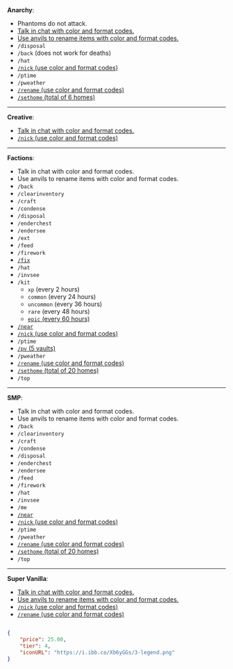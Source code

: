 **Anarchy**:
- Phantoms do not attack.
- <u>Talk in chat with color and format codes.</u>
- <u>Use anvils to rename items with color and format codes.</u>
- `/disposal`
- `/back` (does not work for deaths)
- `/hat`
- <u>`/nick` (use color and format codes)</u>
- `/ptime`
- `/pweather`
- <u>`/rename` (use color and format codes)</u>
- <u>`/sethome` (total of 6 homes)</u>

---

**Creative**:
- <u>Talk in chat with color and format codes.</u>
- <u>`/nick` (use color and format codes)</u>

---

**Factions**:
- Talk in chat with color and format codes.
- Use anvils to rename items with color and format codes.
- `/back`
- `/clearinventory`
- `/craft`
- `/condense`
- `/disposal`
- `/enderchest`
- `/endersee`
- `/ext`
- `/feed`
- `/firework`
- <u>`/fix`</u>
- `/hat`
- `/invsee`
- `/kit`
  * `xp` (every 2 hours)
  * `common` (every 24 hours)
  * `uncommon` (every 36 hours)
  * `rare` (every 48 hours)
  * <u>`epic` (every 60 hours)</u>
- <u>`/near`</u>
- <u>`/nick` (use color and format codes)</u>
- `/ptime`
- <u>`/pv` (5 vaults)</u>
- `/pweather`
- <u>`/rename` (use color and format codes)</u>
- <u>`/sethome` (total of 20 homes)</u>
- `/top`

---

**SMP**:
- Talk in chat with color and format codes.
- Use anvils to rename items with color and format codes.
- `/back`
- `/clearinventory`
- `/craft`
- `/condense`
- `/disposal`
- `/enderchest`
- `/endersee`
- `/feed`
- `/firework`
- `/hat`
- `/invsee`
- `/me`
- <u>`/near`</u>
- <u>`/nick` (use color and format codes)</u>
- `/ptime`
- `/pweather`
- <u>`/rename` (use color and format codes)</u>
- <u>`/sethome` (total of 20 homes)</u>
- `/top`

---

**Super Vanilla**:
- <u>Talk in chat with color and format codes.</u>
- <u>Use anvils to rename items with color and format codes.</u>
- <u>`/nick` (use color and format codes)</u>
- <u>`/rename` (use color and format codes)</u>

```json

{
	"price": 25.00,
	"tier": 4,
	"iconURL": "https://i.ibb.co/Xb6yGGs/3-legend.png"
}
